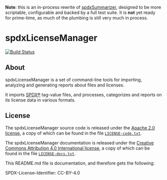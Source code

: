 **Note**: this is an in-process rewrite of [spdxSummarizer](https://github.com/swinslow/spdxSummarizer), designed to be more scriptable, configurable and backed by a full test suite. It is **not** yet ready for prime-time, as much of the plumbing is still very much in process.

# spdxLicenseManager

[![Build Status](https://travis-ci.org/swinslow/spdxLicenseManager.svg?branch=master)](https://travis-ci.org/swinslow/spdxLicenseManager)

## About

spdxLicenseManager is a set of command-line tools for importing, analyzing and generating reports about files and licenses.

It imports [SPDX®](https://spdx.org/) tag-value files, and processes, categorizes and reports on its license data in various formats.

## License

The spdxLicenseManager source code is released under the [Apache 2.0 license](https://www.apache.org/licenses/LICENSE-2.0), a copy of which can be found in the file [`LICENSE-code.txt`](LICENSE-code.txt).

The spdxLicenseManager documentation is released under the [Creative Commons Attribution 4.0 International license](https://creativecommons.org/licenses/by/4.0/), a copy of which can be found in the file [`LICENSE-docs.txt`](LICENSE-docs.txt).

This README.md file is documentation, and therefore gets the following:

SPDX-License-Identifier: CC-BY-4.0
